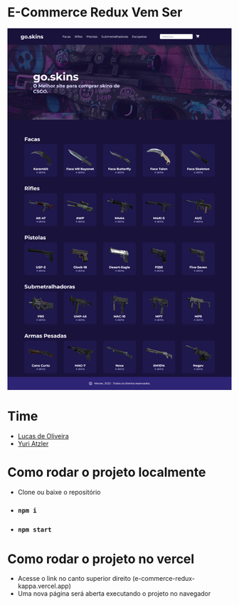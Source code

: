 # E-Commerce Redux Vem Ser 

<img src="./src/assets/print-home.png" alt="Home" title="Home">

# Time
- <a href="https://github.com/Oliveiralucass">Lucas de Oliveira</a><br>
- <a href="https://github.com/YuriAtzler">Yuri Atzler</a><br>

# Como rodar o projeto localmente
- Clone ou baixe o repositório
- ### `npm i`
- ### `npm start`

# Como rodar o projeto no vercel

- Acesse o link no canto superior direito (e-commerce-redux-kappa.vercel.app)
- Uma nova página será aberta executando o projeto no navegador
